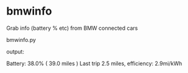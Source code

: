 # bmwinfo
Grab info (battery % etc)  from BMW connected cars


bmwinfo.py

output: 

Battery: 38.0% ( 39.0 miles )
Last trip 2.5 miles, efficiency: 2.9mi/kWh
